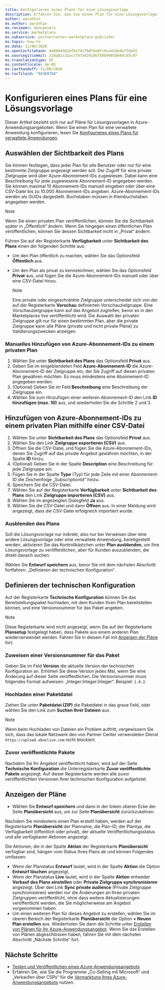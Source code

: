 ```yaml
---
title: Konfigurieren eines Plans für eine Lösungsvorlage
description: Erfahren Sie, wie Sie einen Plan für eine Lösungsvorlage für Ihr Azure-Anwendungsangebot in Partner Center konfigurieren.
author: aarathin
ms.author: aarathin
ms.reviewer: dannyevers
ms.service: marketplace
ms.subservice: partnercenter-marketplace-publisher
ms.topic: how-to
ms.date: 11/06/2020
ms.openlocfilehash: 8a8b04501bf81f41fb87de8fc0ce42eb4e7fda93
ms.sourcegitcommit: 22da82c32accf97a82919bf50b9901668dc55c97
ms.translationtype: HT
ms.contentlocale: de-DE
ms.lasthandoff: 11/08/2020
ms.locfileid: "94369768"
---
```

# <a name="configure-a-solution-template-plan"></a>Konfigurieren eines Plans für eine Lösungsvorlage

Dieser Artikel bezieht sich nur auf Pläne für Lösungsvorlagen in Azure-Anwendungsangeboten. Wenn Sie einen Plan für eine verwaltete Anwendung konfigurieren, lesen Sie [Konfigurieren eines Plans für verwaltete Anwendungen](create-new-azure-apps-offer-managed.md).

## <a name="choose-who-can-see-your-plan"></a>Auswählen der Sichtbarkeit des Plans

Sie können festlegen, dass jeder Plan für alle Benutzer oder nur für eine bestimmte Zielgruppe angezeigt werden soll. Der Zugriff für eine private Zielgruppe wird über Azure-Abonnement-IDs zugewiesen. Dabei kann eine Beschreibung für jede zugewiesene Abonnement-ID angegeben werden. Sie können maximal 10 Abonnement-IDs manuell eingeben oder über eine CSV-Datei bis zu 10.000 Abonnement-IDs angeben. Azure-Abonnement-IDs werden als GUIDs dargestellt. Buchstaben müssen in Kleinbuchstaben angegeben werden.

> [!NOTE]
> Wenn Sie einen privaten Plan veröffentlichen, können Sie die Sichtbarkeit später in „Öffentlich“ ändern. Wenn Sie hingegen einen öffentlichen Plan veröffentlichen, können Sie dessen Sichtbarkeit nicht in „Privat“ ändern.

Führen Sie auf der Registerkarte **Verfügbarkeit** unter **Sichtbarkeit des Plans** einen der folgenden Schritte aus:

- Um den Plan öffentlich zu machen, wählen Sie das Optionsfeld **Öffentlich** aus.
- Um den Plan als privat zu kennzeichnen, wählen Sie das Optionsfeld **Privat** aus, und fügen Sie die Azure-Abonnement-IDs manuell oder über eine CSV-Datei hinzu.

    > [!NOTE]
    > Eine private oder eingeschränkte Zielgruppe unterscheidet sich von der auf der Registerkarte **Vorschau** definierten Vorschauzielgruppe. Eine Vorschauzielgruppe kann auf das Angebot zugreifen, bevor es in den Marketplaces live veröffentlicht wird. Die Auswahl der privaten Zielgruppe gilt nur für einen bestimmten Plan, aber die private Zielgruppe kann alle Pläne (private und nicht private Pläne) zu Validierungszwecken anzeigen.

### <a name="manually-add-azure-subscription-ids-for-a-private-plan"></a>Manuelles Hinzufügen von Azure-Abonnement-IDs zu einem privaten Plan

1. Wählen Sie unter **Sichtbarkeit des Plans** das Optionsfeld **Privat** aus.
1. Geben Sie im eingeblendeten Feld **Azure-Abonnement-ID** die Azure-Abonnement-ID der Zielgruppe ein, der Sie Zugriff auf diesen privaten Plan gewähren möchten. Es muss mindestens eine Abonnement-ID angegeben werden.
1. (Optional) Geben Sie im Feld **Beschreibung** eine Beschreibung der Zielgruppe ein.
1. Wählen Sie zum Hinzufügen einer weiteren Abonnement-ID den Link **ID hinzufügen (max. 10)** aus, und wiederholen Sie die Schritte 2 und 3.

## <a name="use-a-csv-file-to-add-azure-subscription-ids-for-a-private-plan"></a>Hinzufügen von Azure-Abonnement-IDs zu einem privaten Plan mithilfe einer CSV-Datei

1. Wählen Sie unter **Sichtbarkeit des Plans** das Optionsfeld **Privat** aus.
1. Wählen Sie den Link **Zielgruppe exportieren (CSV)** aus.
1. Öffnen Sie die CSV-Datei, und fügen Sie die Azure-Abonnement-IDs, denen Sie Zugriff auf das private Angebot gewähren möchten, in der Spalte **ID** hinzu.
1. (Optional) Geben Sie in der Spalte **Description** eine Beschreibung für jede Zielgruppe ein.
1. Fügen Sie in der Spalte **Type** (Typ) für jede Zeile mit einer Abonnement-ID die Zeichenfolge „SubscriptionId“ hinzu.
1. Speichern Sie die CSV-Datei.
1. Wählen Sie auf der Registerkarte **Verfügbarkeit** unter **Sichtbarkeit des Plans** den Link **Zielgruppe importieren (CSV)** aus.
1. Wählen Sie im angezeigten Dialogfeld **Ja** aus.
1. Wählen Sie die CSV-Datei und dann **Öffnen** aus. In einer Meldung wird angezeigt, dass die CSV-Datei erfolgreich importiert wurde.

### <a name="hide-your-plan"></a>Ausblenden des Plans

Soll die Lösungsvorlage nur indirekt, also nur bei Verweisen über eine andere Lösungsvorlage oder eine verwaltete Anwendung, bereitgestellt werden, aktivieren Sie das Kontrollkästchen unter **Plan ausblenden**, um Ihre Lösungsvorlage zu veröffentlichen, aber für Kunden auszublenden, die direkt danach suchen.

Wählen Sie **Entwurf speichern** aus, bevor Sie mit dem nächsten Abschnitt fortfahren: „Definieren der technischen Konfiguration“.

## <a name="define-the-technical-configuration"></a>Definieren der technischen Konfiguration

Auf der Registerkarte **Technische Konfiguration** können Sie das Bereitstellungspaket hochladen, mit dem Kunden Ihren Plan bereitstellen können, und eine Versionsnummer für das Paket angeben.

> [!NOTE]
> Diese Registerkarte wird nicht angezeigt, wenn Sie auf der Registerkarte **Plansetup** festgelegt haben, dass Pakete aus einem anderen Plan wiederverwendet werden. Fahren Sie in diesem Fall mit [Anzeigen der Pläne](#view-your-plans) fort.

### <a name="assign-a-version-number-for-the-package"></a>Zuweisen einer Versionsnummer für das Paket

Geben Sie im Feld **Version** die aktuelle Version der technischen Konfiguration an. Erhöhen Sie diese Version jedes Mal, wenn Sie eine Änderung auf dieser Seite veröffentlichen. Die Versionsnummer muss folgendes Format aufweisen: „Integer.Integer.Integer“. Beispiel: `1.0.2`.

### <a name="upload-a-package-file"></a>Hochladen einer Paketdatei

Ziehen Sie unter **Paketdatei (ZIP)** die Paketdatei in das graue Feld, oder wählen Sie den Link zum **Suchen Ihrer Dateien** aus.

> [!NOTE]
> Wenn beim Hochladen von Dateien ein Problem auftritt, vergewissern Sie sich, dass das lokale Netzwerk den von Partner Center verwendeten Dienst `https://upload.xboxlive.com` nicht blockiert.

### <a name="previously-published-packages"></a>Zuvor veröffentlichte Pakete

Nachdem Sie Ihr Angebot veröffentlicht haben, wird auf der Seite **Technische Konfiguration** die Unterregisterkarte **Zuvor veröffentlichte Pakete** angezeigt. Auf dieser Registerkarte werden alle zuvor veröffentlichten Versionen Ihrer technischen Konfiguration aufgelistet.

## <a name="view-your-plans"></a>Anzeigen der Pläne

- Wählen Sie **Entwurf speichern** und dann in der linken oberen Ecke der Seite **Planübersicht** aus, um zur Seite **Planübersicht** zurückzukehren.

Nachdem Sie mindestens einen Plan erstellt haben, werden auf der Registerkarte **Planübersicht** der Planname, die Plan-ID, der Plantyp, die Verfügbarkeit (öffentlich oder privat), der aktuelle Veröffentlichungsstatus und alle verfügbaren Aktionen angezeigt.

Die Aktionen, die in der Spalte **Aktion** der Registerkarte **Planübersicht** verfügbar sind, hängen vom Status Ihres Plans ab und können Folgendes umfassen:

- Wenn der Planstatus **Entwurf** lautet, wird in der Spalte **Aktion** die Option **Entwurf löschen** angezeigt.
- Wenn der Planstatus **Live** lautet, wird in der Spalte **Aktion** entweder **Verkauf des Plans einstellen** oder **Private Zielgruppe synchronisieren** angezeigt. Über den Link **Sync private audience** (Private Zielgruppe synchronisieren) werden nur die Änderungen an Ihren privaten Zielgruppen veröffentlicht, ohne dass weitere Aktualisierungen veröffentlicht werden, die Sie möglicherweise am Angebot vorgenommen haben.
- Um einen weiteren Plan für dieses Angebot zu erstellen, wählen Sie im oberen Bereich der Registerkarte **Planübersicht** die Option **+ Neuen Plan erstellen** aus. Wiederholen Sie dann die Schritte unter [Erstellen von Plänen für Ihr Azure-Anwendungsangebot](create-new-azure-apps-offer-plans.md). Wenn Sie das Erstellen von Plänen abgeschlossen haben, fahren Sie mit dem nächsten Abschnitt „Nächste Schritte“ fort.

## <a name="next-steps"></a>Nächste Schritte

- [Testen und Veröffentlichen eines Azure-Anwendungsangebots](create-new-azure-apps-offer-test-publish.md)
- Erfahren Sie, wie Sie die Programme „Co-Selling mit Microsoft“ und „Verkaufen über CSPs“ für die [Vermarktung Ihres Azure-Anwendungsangebots](create-new-azure-apps-offer-marketing.md) nutzen.
